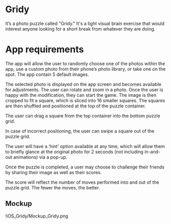 # Gridy

It’s a photo puzzle called "Gridy." It's a light visual brain exercise that would interest anyone looking for a short break from whatever they are doing.


# App requirements

The app will allow the user to randomly choose one of the photos within the app, use a custom photo from their phone’s photo library, or take one on the spot. The app contain 5 default images.

The selected photo is displayed on the app screen and becomes available for adjustments. The user can rotate and zoom in a photo. Once the user is happy with the modification, they can start the game. The image is then cropped to fit a square, which is sliced into 16 smaller squares. The squares are then shuffled and positioned at the top of the puzzle container.

The user can drag a square from the top container into the bottom puzzle grid.

In case of incorrect positioning, the user can swipe a square out of the puzzle grid.

The user will have a ‘hint’ option available at any time, which will allow them to briefly glance at the original photo for 2 seconds (not including in-and-out animations) via a pop-up.

Once the puzzle is completed, a user may choose to challenge their friends by sharing their image as well as their scores.

The score will reflect the number of moves performed into and out of the puzzle grid. The fewer the moves, the better.

## Mockup

!iOS_Gridy/Mockup_Gridy.png
